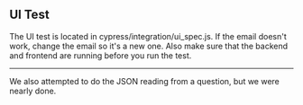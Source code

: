 ## UI Test
The UI test is located in cypress/integration/ui_spec.js.
If the email doesn't work, change the email so it's a new one. Also make sure that the backend and frontend are running before you run the test.

---
We also attempted to do the JSON reading from a question, but we were nearly done.